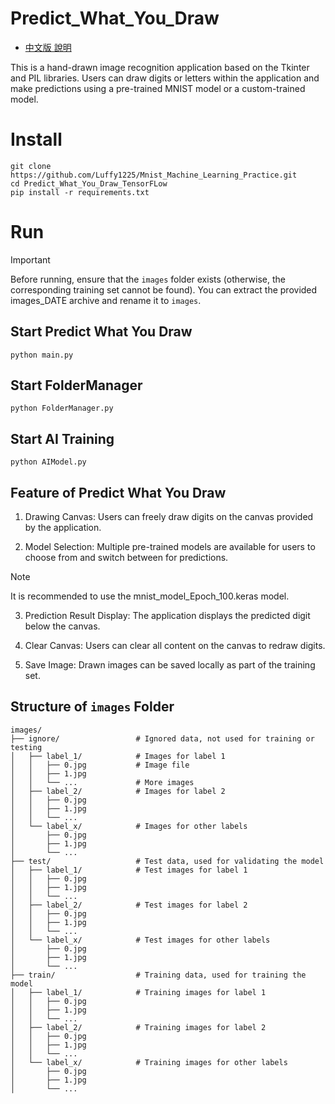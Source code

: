 ﻿# Predict_What_You_Draw

- [中文版 說明](README_zh_TW.md)


This is a hand-drawn image recognition application based on the Tkinter and PIL libraries. Users can draw digits or letters within the application and make predictions using a pre-trained MNIST model or a custom-trained model.

# Install 

```
git clone https://github.com/Luffy1225/Mnist_Machine_Learning_Practice.git
cd Predict_What_You_Draw_TensorFLow
pip install -r requirements.txt
```


# Run

> [!IMPORTANT]
> Before running, ensure that the `images` folder exists (otherwise, the corresponding training set cannot be found).
> You can extract the provided images_DATE archive and rename it to `images`.

## Start Predict What You Draw

```
python main.py
```

## Start FolderManager
```
python FolderManager.py
```

## Start AI Training
```
python AIModel.py
```

## Feature of Predict What You Draw 

1. Drawing Canvas:
    Users can freely draw digits on the canvas provided by the application.

2. Model Selection:
    Multiple pre-trained models are available for users to choose from and switch between for predictions.

> [!NOTE]
> It is recommended to use the mnist_model_Epoch_100.keras model.

3. Prediction Result Display:
    The application displays the predicted digit below the canvas.

4. Clear Canvas:
    Users can clear all content on the canvas to redraw digits.

5. Save Image:
    Drawn images can be saved locally as part of the training set.


## Structure of `images` Folder

    images/
    ├── ignore/                 # Ignored data, not used for training or testing
    │   ├── label_1/            # Images for label 1
    │   │   ├── 0.jpg           # Image file
    │   │   ├── 1.jpg
    │   │   └── ...             # More images
    │   ├── label_2/            # Images for label 2
    │   │   ├── 0.jpg
    │   │   ├── 1.jpg
    │   │   └── ...
    │   └── label_x/            # Images for other labels
    │       ├── 0.jpg
    │       ├── 1.jpg
    │       └── ...
    ├── test/                   # Test data, used for validating the model
    │   ├── label_1/            # Test images for label 1
    │   │   ├── 0.jpg
    │   │   ├── 1.jpg
    │   │   └── ...
    │   ├── label_2/            # Test images for label 2
    │   │   ├── 0.jpg
    │   │   ├── 1.jpg
    │   │   └── ...
    │   └── label_x/            # Test images for other labels
    │       ├── 0.jpg
    │       ├── 1.jpg
    │       └── ...
    ├── train/                  # Training data, used for training the model
    │   ├── label_1/            # Training images for label 1
    │   │   ├── 0.jpg
    │   │   ├── 1.jpg
    │   │   └── ...
    │   ├── label_2/            # Training images for label 2
    │   │   ├── 0.jpg
    │   │   ├── 1.jpg
    │   │   └── ...
    │   └── label_x/            # Training images for other labels
    │       ├── 0.jpg
    │       ├── 1.jpg
    │       └── ...




